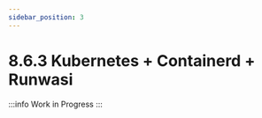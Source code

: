 ```yaml
---
sidebar_position: 3
---
```


# 8.6.3 Kubernetes + Containerd + Runwasi 

:::info
Work in Progress
:::